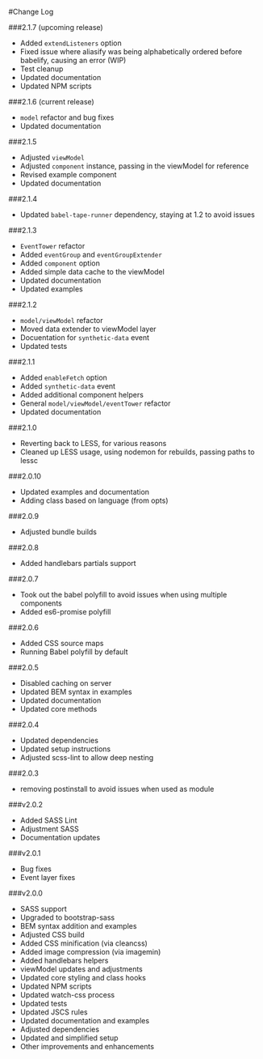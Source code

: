#Change Log

###2.1.7 (upcoming release)

* Added `extendListeners` option
* Fixed issue where aliasify was being alphabetically ordered before babelify, causing an error (WIP)
* Test cleanup
* Updated documentation
* Updated NPM scripts

###2.1.6 (current release)

* `model` refactor and bug fixes
* Updated documentation

###2.1.5

* Adjusted `viewModel`
* Adjusted `component` instance, passing in the viewModel for reference
* Revised example component
* Updated documentation

###2.1.4

* Updated `babel-tape-runner` dependency, staying at 1.2 to avoid issues

###2.1.3

* `EventTower` refactor
* Added `eventGroup` and `eventGroupExtender`
* Added `component` option
* Added simple data cache to the viewModel
* Updated documentation 
* Updated examples

###2.1.2

* `model/viewModel` refactor
* Moved data extender to viewModel layer
* Docuentation for `synthetic-data` event
* Updated tests

###2.1.1

* Added `enableFetch` option
* Added `synthetic-data` event
* Added additional component helpers
* General `model/viewModel/eventTower` refactor
* Updated documentation

###2.1.0

* Reverting back to LESS, for various reasons
* Cleaned up LESS usage, using nodemon for rebuilds, passing paths to lessc

###2.0.10

* Updated examples and documentation
* Adding class based on language (from opts)

###2.0.9

* Adjusted bundle builds

###2.0.8

* Added handlebars partials support

###2.0.7

* Took out the babel polyfill to avoid issues when using multiple components
* Added es6-promise polyfill

###2.0.6

* Added CSS source maps
* Running Babel polyfill by default

###2.0.5

* Disabled caching on server
* Updated BEM syntax in examples
* Updated documentation
* Updated core methods

###2.0.4

* Updated dependencies
* Updated setup instructions
* Adjusted scss-lint to allow deep nesting

###2.0.3

* removing postinstall to avoid issues when used as module

###v2.0.2

* Added SASS Lint
* Adjustment SASS
* Documentation updates

###v2.0.1

* Bug fixes
* Event layer fixes

###v2.0.0

* SASS support
* Upgraded to bootstrap-sass
* BEM syntax addition and examples
* Adjusted CSS build
* Added CSS minification (via cleancss)
* Added image compression (via imagemin)
* Added handlebars helpers
* viewModel updates and adjustments
* Updated core styling and class hooks
* Updated NPM scripts
* Updated watch-css process
* Updated tests
* Updated JSCS rules
* Updated documentation and examples
* Adjusted dependencies
* Updated and simplified setup
* Other improvements and enhancements 
